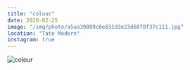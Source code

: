 ```yaml
---
title: "colour"
date: 2020-02-25
image: "/img/photo/a5aa39889c6e831d3e23d68f8f37c111.jpg"
location: "Tate Modern"
instagram: true
---
```


![colour](/img/photo/a5aa39889c6e831d3e23d68f8f37c111.jpg)
